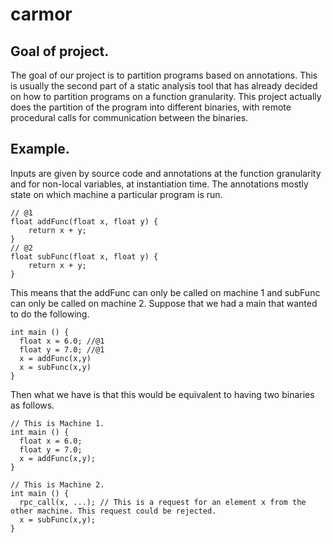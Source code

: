# carmor

## Goal of project.
The goal of our project is to partition programs based on annotations. This is usually the second part of a static analysis tool that has already decided on how to partition programs on a function granularity. This project actually does the partition of the program into different binaries, with remote procedural calls for communication between the binaries.

## Example. 
Inputs are given by source code and annotations at the function granularity and for non-local variables, at instantiation time. The annotations mostly state on which machine a particular program is run. 

```
// @1
float addFunc(float x, float y) {
    return x + y;
}
// @2
float subFunc(float x, float y) {
    return x + y;
}
```

This means that the addFunc can only be called on machine 1 and subFunc can only be called on machine 2. Suppose that we had a main that wanted to do the following. 

```
int main () {
  float x = 6.0; //@1
  float y = 7.0; //@1
  x = addFunc(x,y)
  x = subFunc(x,y)
}
```
Then what we have is that this would be equivalent to having two binaries as follows.

```
// This is Machine 1.
int main () {
  float x = 6.0;
  float y = 7.0;
  x = addFunc(x,y);
}
```

```
// This is Machine 2.
int main () {
  rpc_call(x, ...); // This is a request for an element x from the other machine. This request could be rejected. 
  x = subFunc(x,y);
}
